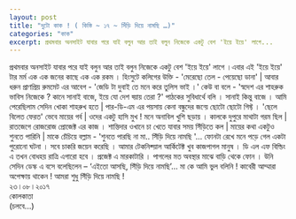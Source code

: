 ```yaml
---
layout: post
title: "দুটো কাক ! ( কিস্তি ~ ১৭ ~ সিঁড়ি দিয়ে নামছি …)"
categories: "কাক"
excerpt: প্রথমবার অনসাইট যাবার পরে যাই বলুন আর তাই বলুন নিজেকে একটু বেশ 'ইয়ে ইয়ে' লাগে...
---
```


প্রথমবার অনসাইট যাবার পরে যাই বলুন আর তাই বলুন নিজেকে একটু বেশ 'ইয়ে ইয়ে' লাগে ।এবার এই 'ইয়ে ইয়ে' টার মর্ম এক এক জনের কাছে এক এক রকম ।
হিংসুটে কলিগের উক্তি - 'মেরেছো তেল - পেয়েছো ডানা' |
আবার ধরুন প্রাণপ্রিয় রুমমেট এর আবেগ - 'জেডি টা দুবাই তে মনে করে তুলিস ভাই ।'
কেউ বা বলে - 'স্বদেশ এর শাহরুক ভাবিস নিজেকে ? কানে সানাই বাজে, ইয়ে যো দেশ হ্য়ায় তেরা ?'
পাঠকের সুবিধার্থে বলি । সানাই কিন্তু বাজে । আমি পেরেছিলাম সেদিন খোকা শাহরুখ হতে | পার-ডি-এম এর পয়সায় কেনা বন্ধুদের জন্য়ে ছোটো ছোটো গিফ্ট । 'ছেলে বিলেত ফেরত' ভেবে মায়ের গর্ব | ওদের একটু হাসি মুখ ! মনে অনাবিল খুশি ছড়ায় ।
কালকে দুপুরে মাথাটা গরম ছিল | রাতজেগে রোজরোজ প্রোজেক্ট এর কাজ । শান্তিদার ওখানে চা খেতে যাবার সময় সিঁড়িতে কল | মায়ের কথা একটুও শুনতে পারিনি |
মাকে চেঁচিয়ে বল্লাম - 'শুনতে পারছি না মা.. সিঁড়ি দিয়ে নামছি '...
ফোনটা রেখে মনে পড়ে গেল একটা পুরোনো ঘটনা । সবে চাকরি জয়েন করেছি । আমার টেকনিক্য়াল আর্কিটেক্ট খুব কাজপাগল মানুষ । ডি এল এফ বিল্ডিং এ তখন বোধহয় রাত্রি এগারো হবে । প্রজেক্ট এ মারকাটারি । পাগলের মত অবস্থার মাঝে বাড়ি থেকে ফোন । উনি সেদিন ডেস্ক এ বসে বলেছিলেন – ‘এইতো আসছি, সিঁড়ি দিয়ে নামছি’…
মা কে আমি ভুল বলিনি ! কাবেরী আম্মারা অপেক্ষায় থাকেন !
আমরা শুধু সিঁড়ি দিয়ে নামছি !<br/>
২৩।০৮।২০১৭<br/>
কোলকাতা<br/>
(চলবে...)